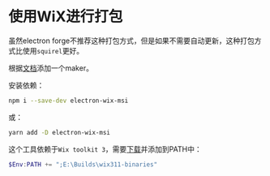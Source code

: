 # 使用WiX进行打包

虽然electron forge不推荐这种打包方式，但是如果不需要自动更新，这种打包方式比使用`squirel`更好。

根据[文档](https://www.electronforge.io/config/makers/wix-msi)添加一个maker。

安装依赖：

```bash
npm i --save-dev electron-wix-msi
```

或：

```bash
yarn add -D electron-wix-msi
```

这个工具依赖于`Wix toolkit 3`，需要[下载](https://github.com/wixtoolset/wix3/releases/tag/wix3112rtm)并添加到PATH中：

```powershell
$Env:PATH += ";E:\Builds\wix311-binaries"
```